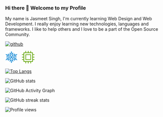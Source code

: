 ### Hi there 👋 Welcome to my Profile 

My name is Jasmeet Singh, I'm currently learning Web Design and Web Development. I really enjoy learning new technologies, languages and frameworks. I like to help others and I love to be a part of the Open Source Community.



<!--
**JSM313/JSM313** is a ✨ _special_ ✨ repository because its `README.md` (this file) appears on your GitHub profile.

Here are some ideas to get you started:

- 🔭 I’m currently working on ...
- 🌱 I’m currently learning ...
- 👯 I’m looking to collaborate on ...
- 🤔 I’m looking for help with ...
- 💬 Ask me about ...
- 📫 How to reach me: ...
- 😄 Pronouns: ...
- ⚡ Fun fact: ...
-->



[<img src='https://cdn.jsdelivr.net/npm/simple-icons@3.0.1/icons/github.svg' alt='github' height='40'>](https://github.com/JSM313)  

<a href='https://archiveprogram.github.com/'><img src='https://raw.githubusercontent.com/acervenky/animated-github-badges/master/assets/acbadge.gif' width='40' height='40'></a> <a href='https://docs.github.com/en/developers'><img src='https://raw.githubusercontent.com/acervenky/animated-github-badges/master/assets/devbadge.gif' width='40' height='40'></a> 

[![Top Langs](https://github-readme-stats.vercel.app/api/top-langs/?username=JSM313)](https://github.com/anuraghazra/github-readme-stats)

![GitHub stats](https://github-readme-stats.vercel.app/api?username=JSM313&show_icons=true&theme=radical)  

![GitHub Activity Graph](https://activity-graph.herokuapp.com/graph?username=JSM313)  

![GitHub streak stats](https://github-readme-streak-stats.herokuapp.com/?user=JSM313)  

![Profile views](https://gpvc.arturio.dev/JSM313)  
